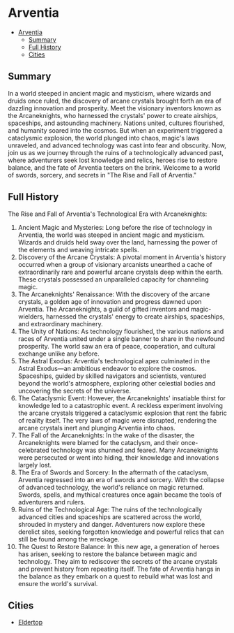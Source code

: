 # Arventia

- [Arventia](#arventia)
  - [Summary](#summary)
  - [Full History](#full-history)
  - [Cities](#cities)

## Summary

In a world steeped in ancient magic and mysticism, where wizards and druids once ruled, the discovery of arcane crystals brought forth an era of dazzling innovation and prosperity. Meet the visionary inventors known as the Arcaneknights, who harnessed the crystals' power to create airships, spaceships, and astounding machinery. Nations united, cultures flourished, and humanity soared into the cosmos. But when an experiment triggered a cataclysmic explosion, the world plunged into chaos, magic's laws unraveled, and advanced technology was cast into fear and obscurity. Now, join us as we journey through the ruins of a technologically advanced past, where adventurers seek lost knowledge and relics, heroes rise to restore balance, and the fate of Arventia teeters on the brink. Welcome to a world of swords, sorcery, and secrets in "The Rise and Fall of Arventia." 

## Full History

The Rise and Fall of Arventia's Technological Era with Arcaneknights:
1. Ancient Magic and Mysteries: Long before the rise of technology in Arventia, the world was steeped in ancient magic and mysticism. Wizards and druids held sway over the land, harnessing the power of the elements and weaving intricate spells.
2. Discovery of the Arcane Crystals: A pivotal moment in Arventia's history occurred when a group of visionary arcanists unearthed a cache of extraordinarily rare and powerful arcane crystals deep within the earth. These crystals possessed an unparalleled capacity for channeling magic.
3. The Arcaneknights' Renaissance: With the discovery of the arcane crystals, a golden age of innovation and progress dawned upon Arventia. The Arcaneknights, a guild of gifted inventors and magic-wielders, harnessed the crystals' energy to create airships, spaceships, and extraordinary machinery.
4. The Unity of Nations: As technology flourished, the various nations and races of Arventia united under a single banner to share in the newfound prosperity. The world saw an era of peace, cooperation, and cultural exchange unlike any before.
5. The Astral Exodus: Arventia's technological apex culminated in the Astral Exodus—an ambitious endeavor to explore the cosmos. Spaceships, guided by skilled navigators and scientists, ventured beyond the world's atmosphere, exploring other celestial bodies and uncovering the secrets of the universe.
6. The Cataclysmic Event: However, the Arcaneknights' insatiable thirst for knowledge led to a catastrophic event. A reckless experiment involving the arcane crystals triggered a cataclysmic explosion that rent the fabric of reality itself. The very laws of magic were disrupted, rendering the arcane crystals inert and plunging Arventia into chaos.
7. The Fall of the Arcaneknights: In the wake of the disaster, the Arcaneknights were blamed for the cataclysm, and their once-celebrated technology was shunned and feared. Many Arcaneknights were persecuted or went into hiding, their knowledge and innovations largely lost.
8. The Era of Swords and Sorcery: In the aftermath of the cataclysm, Arventia regressed into an era of swords and sorcery. With the collapse of advanced technology, the world's reliance on magic returned. Swords, spells, and mythical creatures once again became the tools of adventurers and rulers.
9. Ruins of the Technological Age: The ruins of the technologically advanced cities and spaceships are scattered across the world, shrouded in mystery and danger. Adventurers now explore these derelict sites, seeking forgotten knowledge and powerful relics that can still be found among the wreckage.
10. The Quest to Restore Balance: In this new age, a generation of heroes has arisen, seeking to restore the balance between magic and technology. They aim to rediscover the secrets of the arcane crystals and prevent history from repeating itself. The fate of Arventia hangs in the balance as they embark on a quest to rebuild what was lost and ensure the world's survival.


## Cities

- [Eldertop](https://github.com/mspencedm/Arventia/Locations/Eldertop.md)



